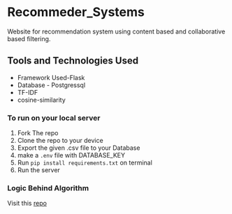 # Recommeder_Systems
Website for recommendation system using content based and collaborative based filtering.

## Tools and Technologies Used
- Framework Used-Flask
- Database - Postgressql
- TF-IDF
- cosine-similarity

### To run on your local server

1. Fork The repo 
2. Clone the repo to your device 
3. Export the given .csv file to your Database
4. make a `.env` file with DATABASE_KEY
5. Run `pip install requirements.txt` on terminal
6. Run the server

### Logic Behind Algorithm 

Visit this [repo](https://github.com/RheagalFire/Content_Based_Filtering)
